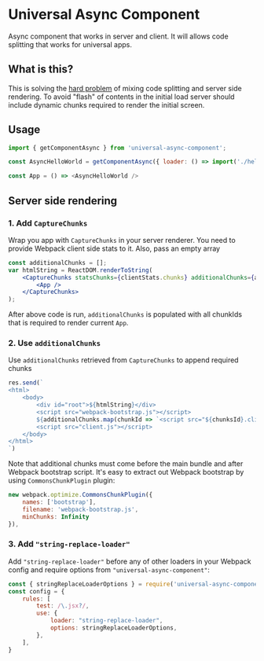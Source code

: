 # Universal Async Component

Async component that works in server and client. It will allows code splitting that works for universal apps.

## What is this?
This is solving the [hard problem](hard-problem) of mixing code splitting and server side rendering. To avoid "flash" of contents in the initial load server should include dynamic chunks required to render the initial screen.

## Usage

```js
import { getComponentAsync } from 'universal-async-component';

const AsyncHelloWorld = getComponentAsync({ loader: () => import('./hello') });

const App = () => <AsyncHelloWorld />
```

## Server side rendering

### 1. Add `CaptureChunks`
Wrap you app with `CaptureChunks` in your server renderer. You need to provide Webpack client side stats to it. Also, pass an empty array

```jsx
const additionalChunks = [];
var htmlString = ReactDOM.renderToString(
    <CaptureChunks statsChunks={clientStats.chunks} additionalChunks={additionalChunks}>
        <App />
    </CaptureChunks>
);
```
After above code is run, `additionalChunks` is populated with all chunkIds that is required to render current `App`.

### 2. Use `additionalChunks`
Use `additionalChunks` retrieved from `CaptureChunks` to append required chunks

```js
res.send(`
<html>
    <body>
        <div id="root">${htmlString}</div>
        <script src="webpack-bootstrap.js"></script>
        ${additionalChunks.map(chunkId => `<script src="${chunksId}.client.js"></script>`)}
        <script src="client.js"></script>
    </body>
</html>
`)
```
Note that additional chunks must come before the main bundle and after Webpack bootstrap script. It's easy to extract out Webpack bootstrap by using `CommonsChunkPlugin` plugin:

```js
new webpack.optimize.CommonsChunkPlugin({
    names: ['bootstrap'],
    filename: 'webpack-bootstrap.js',
    minChunks: Infinity
}),
```

### 3. Add `"string-replace-loader"`
Add `"string-replace-loader"` before any of other loaders in your Webpack config and require options from `"universal-async-component"`:

```js
const { stringReplaceLoaderOptions } = require('universal-async-component');
const config = {
    rules: [
        test: /\.jsx?/,
        use: {
            loader: "string-replace-loader",
            options: stringReplaceLoaderOptions,
        },
    ],
}
```




[hard-problem]: [https://github.com/ReactTraining/react-router/blob/d64ed0150b41df02b083f090b6682261c819a91e/packages/react-router-dom/docs/guides/code-splitting.md#code-splitting--server-rendering]
